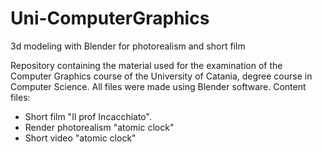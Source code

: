 # Uni-ComputerGraphics
3d modeling with Blender for photorealism and short film

Repository containing the material used for the examination of the Computer Graphics course of the University of Catania, degree course in Computer Science.
All files were made using Blender software.
Content files:
- Short film "Il prof Incacchiato".
- Render photorealism "atomic clock"
- Short video "atomic clock"
